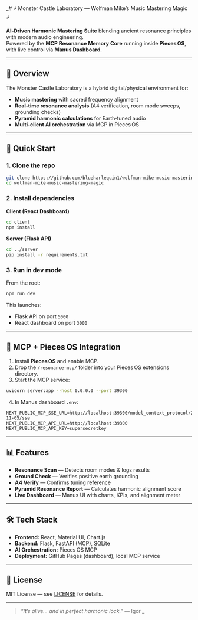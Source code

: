 _# ⚡ Monster Castle Laboratory — Wolfman Mike’s Music Mastering Magic ⚡

**AI‑Driven Harmonic Mastering Suite** blending ancient resonance principles with modern audio engineering.  
Powered by the **MCP Resonance Memory Core** running inside **Pieces OS**, with live control via **Manus Dashboard**.

---

## 🏰 Overview
The Monster Castle Laboratory is a hybrid digital/physical environment for:
- **Music mastering** with sacred frequency alignment
- **Real‑time resonance analysis** (A4 verification, room mode sweeps, grounding checks)
- **Pyramid harmonic calculations** for Earth‑tuned audio
- **Multi‑client AI orchestration** via MCP in Pieces OS

---

## 🚀 Quick Start

### 1. Clone the repo
```bash
git clone https://github.com/blueharlequin1/wolfman-mike-music-mastering-magic.git
cd wolfman-mike-music-mastering-magic
```

### 2. Install dependencies
**Client (React Dashboard)**
```bash
cd client
npm install
```

**Server (Flask API)**
```bash
cd ../server
pip install -r requirements.txt
```

### 3. Run in dev mode
From the root:
```bash
npm run dev
```
This launches:
- Flask API on port `5000`
- React dashboard on port `3000`

---

## 🔌 MCP + Pieces OS Integration
1. Install **Pieces OS** and enable MCP.
2. Drop the `/resonance-mcp/` folder into your Pieces OS extensions directory.
3. Start the MCP service:
```bash
uvicorn server:app --host 0.0.0.0 --port 39300
```
4. In Manus dashboard `.env`:
```
NEXT_PUBLIC_MCP_SSE_URL=http://localhost:39300/model_context_protocol/2024-11-05/sse
NEXT_PUBLIC_MCP_API_URL=http://localhost:39300
NEXT_PUBLIC_MCP_API_KEY=supersecretkey
```

---

## 📊 Features
- **Resonance Scan** — Detects room modes & logs results
- **Ground Check** — Verifies positive earth grounding
- **A4 Verify** — Confirms tuning reference
- **Pyramid Resonance Report** — Calculates harmonic alignment score
- **Live Dashboard** — Manus UI with charts, KPIs, and alignment meter

---

## 🛠 Tech Stack
- **Frontend:** React, Material UI, Chart.js
- **Backend:** Flask, FastAPI (MCP), SQLite
- **AI Orchestration:** Pieces OS MCP
- **Deployment:** GitHub Pages (dashboard), local MCP service

---

## 📜 License
MIT License — see [LICENSE](LICENSE) for details.

---

> *“It’s alive… and in perfect harmonic lock.”* — Igor
_
